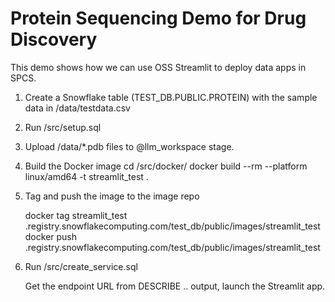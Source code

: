# Protein Sequencing Demo for Drug Discovery

This demo shows how we can use OSS Streamlit to deploy data apps in SPCS.

1. Create a Snowflake table (TEST_DB.PUBLIC.PROTEIN) with the sample data in /data/testdata.csv
2. Run /src/setup.sql
3. Upload /data/*.pdb files to @llm_workspace stage.
4. Build the Docker image
   cd /src/docker/
   docker build --rm --platform linux/amd64 -t streamlit_test .
5. Tag and push the image to the image repo

   docker tag streamlit_test <acct>.registry.snowflakecomputing.com/test_db/public/images/streamlit_test
   docker push <acct>.registry.snowflakecomputing.com/test_db/public/images/streamlit_test
6. Run /src/create_service.sql

   Get the endpoint URL from DESCRIBE .. output, launch the Streamlit app.


   
